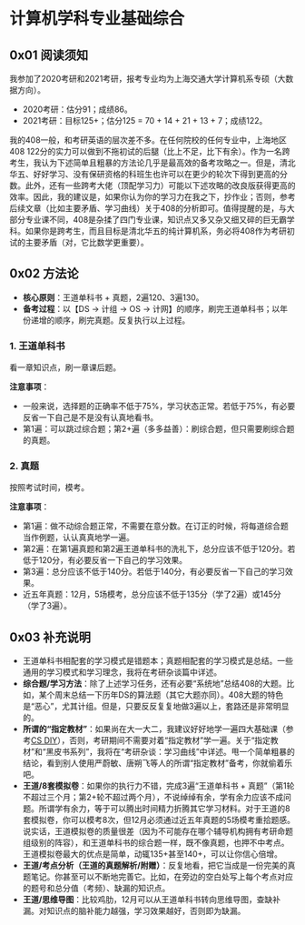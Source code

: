 # 计算机学科专业基础综合

## 0x01 阅读须知

我参加了2020考研和2021考研，报考专业均为上海交通大学计算机系专硕（大数据方向）。

- 2020考研：估分91；成绩86。
- 2021考研：目标125+；估分125 = 70 + 14 + 21 + 13 + 7；成绩122。

我的408一般，和考研英语的层次差不多。在任何院校的任何专业中，上海地区408 122分的实力可以做到不拖初试的后腿（比上不足，比下有余）。作为一名跨考生，我认为下述简单且粗暴的方法论几乎是最高效的备考攻略之一。但是，清北华五、好好学习、没有保研资格的科班生也许可以在更少的轮次下得到更高的分数。此外，还有一些跨考大佬（顶配学习力）可能以下述攻略的改良版获得更高的效率。因此，我的建议是，如果你认为你的学习力在我之下，抄作业；否则，参考后续文章（比如主要矛盾、学习曲线）关于408的分析即可。值得提醒的是，与大部分专业课不同，408是杂揉了四门专业课，知识点又多又杂又细又碎的巨无霸学科。如果你是跨考生，而且目标是清北华五的纯计算机系，务必将408作为考研初试的主要矛盾（对，它比数学更重要）。

## 0x02 方法论

- **核心原则**：王道单科书 + 真题，2遍120、3遍130。
- **备考过程**：以【DS → 计组 → OS → 计网】的顺序，刷完王道单科书；以年份递增的顺序，刷完真题。反复执行以上过程。

### 1. 王道单科书

看一章知识点，刷一章课后题。

**注意事项**：

- 一般来说，选择题的正确率不低于75%，学习状态正常。若低于75%，有必要反省一下自己是不是没有认真地看书。
- 第1遍：可以跳过综合题；第2+遍（多多益善）：刷综合题，但只需要刷综合题的真题。

### 2. 真题

按照考试时间，模考。

**注意事项**：

- 第1遍：做不动综合题正常，不需要在意分数。在订正的时候，将每道综合题当作例题，认认真真地学一遍。
- 第2遍：在第1遍真题和第2遍王道单科书的洗礼下，总分应该不低于120分。若低于120分，有必要反省一下自己的学习效果。
- 第3遍：总分应该不低于140分。若低于140分，有必要反省一下自己的学习效果。
- 近五年真题：12月，5场模考，总分应该不低于135分（学了2遍）或145分（学了3遍）。

## 0x03 补充说明

- 王道单科书相配套的学习模式是错题本；真题相配套的学习模式是总结。一些通用的学习模式和学习理念，我将在考研杂谈篇中详述。
- **综合题/学习方法**：除了上述学习任务，还有必要“系统地”总结408的大题。比如，某个周末总结一下历年DS的算法题（其它大题亦同）。408大题的特色是“恶心”，尤其计组。但是，只要反反复复地做3遍以上，套路还是非常明显的。
- **所谓的“指定教材”**：如果尚在大一大二，我建议好好地学一遍四大基础课（参考[CS DIY](https://csdiy.wiki/)），否则，考研期间不需要对着“指定教材”学一遍。关于“指定教材”和“黑皮书系列”，我将在“考研杂谈：学习曲线”中详述。甩一个简单粗暴的结论，看到别人使用严蔚敏、唐朔飞等人的所谓“指定教材”备考，你就偷着乐吧。
- **王道/8套模拟卷**：如果你的执行力不错，完成3遍“王道单科书 + 真题”（第1轮不超过三个月；第2+轮不超过两个月），不说绰绰有余，学有余力应该不成问题。所谓学有余力，等于可以腾出时间精力折腾其它学习材料。对于王道的8套模拟卷，你可以模考8次，但12月必须通过近五年真题的5场模考重拾题感。说实话，王道模拟卷的质量很差（因为不可能存在哪个辅导机构拥有考研命题组级别的阵容），和王道单科书的综合题一样，既不像真题，也押不中考点。王道模拟卷最大的优点是简单，动辄135+甚至140+，可以让你信心倍增。
- **王道/考点分析（王道的真题解析/附赠）**：反复地看，把它当成是一份完美的真题笔记。你甚至可以不断地完善它。比如，在旁边的空白处写上每个考点对应的题号和总分值（考频）、缺漏的知识点。
- **王道/思维导图**：比较鸡肋，12月可以从王道单科书转向思维导图，查缺补漏。对知识点的脑补能力越强，学习效果越好，否则即为缺漏。